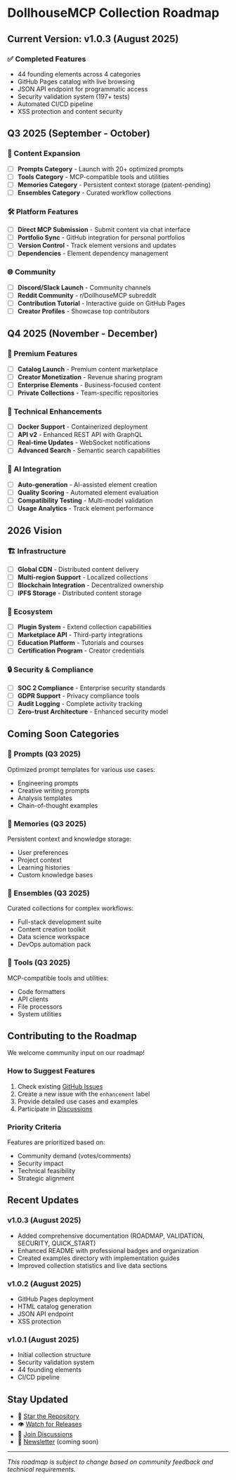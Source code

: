 # DollhouseMCP Collection Roadmap

## Current Version: v1.0.3 (August 2025)

### ✅ Completed Features
- 44 founding elements across 4 categories
- GitHub Pages catalog with live browsing
- JSON API endpoint for programmatic access
- Security validation system (197+ tests)
- Automated CI/CD pipeline
- XSS protection and content security

## Q3 2025 (September - October)

### 🚀 Content Expansion
- [ ] **Prompts Category** - Launch with 20+ optimized prompts
- [ ] **Tools Category** - MCP-compatible tools and utilities
- [ ] **Memories Category** - Persistent context storage (patent-pending)
- [ ] **Ensembles Category** - Curated workflow collections

### 🛠️ Platform Features
- [ ] **Direct MCP Submission** - Submit content via chat interface
- [ ] **Portfolio Sync** - GitHub integration for personal portfolios
- [ ] **Version Control** - Track element versions and updates
- [ ] **Dependencies** - Element dependency management

### 🌐 Community
- [ ] **Discord/Slack Launch** - Community channels
- [ ] **Reddit Community** - r/DollhouseMCP subreddit
- [ ] **Contribution Tutorial** - Interactive guide on GitHub Pages
- [ ] **Creator Profiles** - Showcase top contributors

## Q4 2025 (November - December)

### 💎 Premium Features
- [ ] **Catalog Launch** - Premium content marketplace
- [ ] **Creator Monetization** - Revenue sharing program
- [ ] **Enterprise Elements** - Business-focused content
- [ ] **Private Collections** - Team-specific repositories

### 🔧 Technical Enhancements
- [ ] **Docker Support** - Containerized deployment
- [ ] **API v2** - Enhanced REST API with GraphQL
- [ ] **Real-time Updates** - WebSocket notifications
- [ ] **Advanced Search** - Semantic search capabilities

### 🤖 AI Integration
- [ ] **Auto-generation** - AI-assisted element creation
- [ ] **Quality Scoring** - Automated element evaluation
- [ ] **Compatibility Testing** - Multi-model validation
- [ ] **Usage Analytics** - Track element performance

## 2026 Vision

### 🏗️ Infrastructure
- [ ] **Global CDN** - Distributed content delivery
- [ ] **Multi-region Support** - Localized collections
- [ ] **Blockchain Integration** - Decentralized ownership
- [ ] **IPFS Storage** - Distributed content storage

### 🎯 Ecosystem
- [ ] **Plugin System** - Extend collection capabilities
- [ ] **Marketplace API** - Third-party integrations
- [ ] **Education Platform** - Tutorials and courses
- [ ] **Certification Program** - Creator credentials

### 🔒 Security & Compliance
- [ ] **SOC 2 Compliance** - Enterprise security standards
- [ ] **GDPR Support** - Privacy compliance tools
- [ ] **Audit Logging** - Complete activity tracking
- [ ] **Zero-trust Architecture** - Enhanced security model

## Coming Soon Categories

### 💬 Prompts (Q3 2025)
Optimized prompt templates for various use cases:
- Engineering prompts
- Creative writing prompts
- Analysis templates
- Chain-of-thought examples

### 🧠 Memories (Q3 2025)
Persistent context and knowledge storage:
- User preferences
- Project context
- Learning histories
- Custom knowledge bases

### 👥 Ensembles (Q3 2025)
Curated collections for complex workflows:
- Full-stack development suite
- Content creation toolkit
- Data science workspace
- DevOps automation pack

### 🔧 Tools (Q3 2025)
MCP-compatible tools and utilities:
- Code formatters
- API clients
- File processors
- System utilities

## Contributing to the Roadmap

We welcome community input on our roadmap! 

### How to Suggest Features
1. Check existing [GitHub Issues](https://github.com/DollhouseMCP/collection/issues)
2. Create a new issue with the `enhancement` label
3. Provide detailed use cases and examples
4. Participate in [Discussions](https://github.com/DollhouseMCP/collection/discussions)

### Priority Criteria
Features are prioritized based on:
- Community demand (votes/comments)
- Security impact
- Technical feasibility
- Strategic alignment

## Recent Updates

### v1.0.3 (August 2025)
- Added comprehensive documentation (ROADMAP, VALIDATION, SECURITY, QUICK_START)
- Enhanced README with professional badges and organization
- Created examples directory with implementation guides
- Improved collection statistics and live data sections

### v1.0.2 (August 2025)
- GitHub Pages deployment
- HTML catalog generation
- JSON API endpoint
- XSS protection

### v1.0.1 (August 2025)
- Initial collection structure
- Security validation system
- 44 founding elements
- CI/CD pipeline

## Stay Updated

- 🌟 [Star the Repository](https://github.com/DollhouseMCP/collection)
- 👁️ [Watch for Releases](https://github.com/DollhouseMCP/collection/releases)
- 💬 [Join Discussions](https://github.com/DollhouseMCP/collection/discussions)
- 📧 [Newsletter](https://dollhousemcp.com/newsletter) (coming soon)

---

*This roadmap is subject to change based on community feedback and technical requirements.*